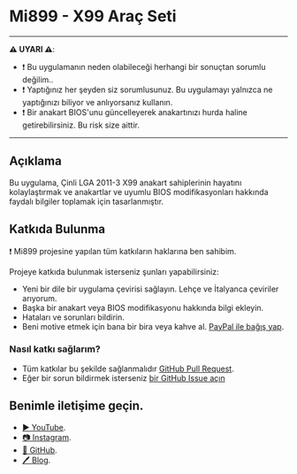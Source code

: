 # Mi899 - X99 Araç Seti

------------

**⚠️ UYARI ⚠️**:

- ❗ Bu uygulamanın neden olabileceği herhangi bir sonuçtan sorumlu değilim..
- ❗ Yaptığınız her şeyden siz sorumlusunuz. Bu uygulamayı yalnızca ne yaptığınızı biliyor ve anlıyorsanız kullanın.
- ❗ Bir anakart BIOS'unu güncelleyerek anakartınızı hurda haline getirebilirsiniz. Bu risk size aittir.

------------

## Açıklama

Bu uygulama, Çinli LGA 2011-3 X99 anakart sahiplerinin hayatını kolaylaştırmak ve anakartlar ve uyumlu BIOS modifikasyonları hakkında faydalı bilgiler toplamak için tasarlanmıştır. 

## Katkıda Bulunma

❗ Mi899 projesine yapılan tüm katkıların haklarına ben sahibim.

Projeye katkıda bulunmak isterseniz şunları yapabilirsiniz:

- Yeni bir dile bir uygulama çevirisi sağlayın. Lehçe ve İtalyanca çeviriler arıyorum.
- Başka bir anakart veya BIOS modifikasyonu hakkında bilgi ekleyin.
- Hataları ve sorunları bildirin.
- Beni motive etmek için bana bir bira veya kahve al. [PayPal ile bağış yap](https://www.paypal.com/cgi-bin/webscr?cmd=_s-xclick&hosted_button_id=LXN9NNXVF34M8&source=url).

### Nasıl katkı sağlarım?

- Tüm katkılar bu şekilde sağlanmalıdır [GitHub Pull Request](https://yangsu.github.io/pull-request-tutorial/#:~:text=What%20is%20a%20Pull%20Request,follow%2Dup%20commits%20if%20necessary.).
- Eğer bir sorun bildirmek isterseniz [bir GitHub Issue açın](https://github.com/miyconst/Mi899)

## Benimle iletişime geçin.

- [▶️ YouTube](https://www.youtube.com/c/Miyconst).
- [📷 Instagram](https://www.instagram.com/mi8.se/).
- [📜 GitHub](https://github.com/miyconst).
- [🖊️ Blog](https://www.miyconst.com/).
